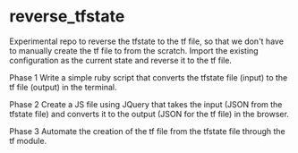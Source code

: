 # reverse_tfstate
Experimental repo to reverse the tfstate to the tf file, so that we don't have to manually create the tf file to from the scratch. Import the existing configuration as the current state and reverse it to the tf file. 

Phase 1
Write a simple ruby script that converts the tfstate file (input) to the tf file (output) in the terminal.

Phase 2
Create a JS file using JQuery that takes the input (JSON from the tfstate file) and converts it to the output (JSON for the tf file) in the browser.

Phase 3
Automate the creation of the tf file from the tfstate file through the tf module.
